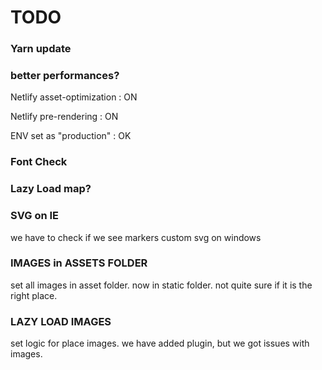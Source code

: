 # TODO

### Yarn update

### better performances?

Netlify asset-optimization : ON

Netlify pre-rendering : ON

ENV set as "production" : OK

### Font Check

### Lazy Load map?

### SVG on IE

we have to check if we see markers custom svg on windows

### IMAGES in ASSETS FOLDER

set all images in asset folder. now in static folder. not quite sure if it is the right place.

### LAZY LOAD IMAGES

set logic for place images. we have added plugin, but we got issues with images.
